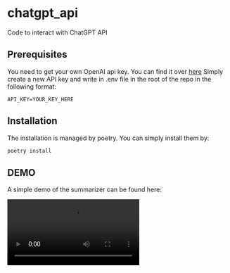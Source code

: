 # chatgpt_api
Code to interact with ChatGPT API


## Prerequisites
You need to get your own OpenAI api key. You can find it over [here](https://platform.openai.com/account/api-keys)
Simply create a new API key and write in .env file in the root of the repo in the following format:

```
API_KEY=YOUR_KEY_HERE
```

## Installation
The installation is managed by poetry. You can simply install them by:

```python
poetry install
```


## DEMO
A simple demo of the summarizer can be found here:

![summarizer](https://user-images.githubusercontent.com/19887541/227787623-0ffcf3ca-1ac9-4d99-9231-1a2b92b3986d.mov)



